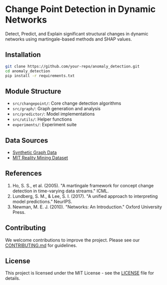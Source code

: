 # Change Point Detection in Dynamic Networks

Detect, Predict, and Explain significant structural changes in dynamic networks using martingale-based methods and SHAP values.

## Installation

```bash
git clone https://github.com/your-repo/anomaly_detection.git
cd anomaly_detection
pip install -r requirements.txt
```

## Module Structure

- `src/changepoint/`: Core change detection algorithms
- `src/graph/`: Graph generation and analysis
- `src/predictor/`: Model implementations
- `src/utils/`: Helper functions
- `experiments/`: Experiment suite

## Data Sources

- [Synthetic Graph Data](src/config/synthetic_data_config.yaml)
- [MIT Reality Mining Dataset](https://realitycommons.media.mit.edu/realitymining.html)

## References

1. Ho, S. S., et al. (2005). "A martingale framework for concept change detection in time-varying data streams." ICML.
2. Lundberg, S. M., & Lee, S. I. (2017). "A unified approach to interpreting model predictions." NeurIPS.
3. Newman, M. E. J. (2010). "Networks: An Introduction." Oxford University Press.

## Contributing

We welcome contributions to improve the project. Please see our [CONTRIBUTING.md](CONTRIBUTING.md) for guidelines.

## License

This project is licensed under the MIT License - see the [LICENSE](LICENSE) file for details.